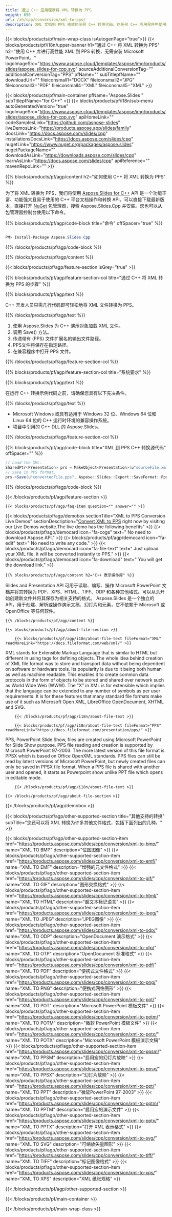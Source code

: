 ```yaml
---
title: 通过 C++ 应用程序将 XML 转换为 PPS
weight: 650
url: /zh/cpp/conversion/xml-to-pps/ 
description: XML 文档到 PPS 格式的示例 C++ 转换代码。在任何 C++ 应用程序中使用示例代码将 XML 批量转换为 PPS。
---
```


{{< blocks/products/pf/main-wrap-class isAutogenPage="true">}}
{{< blocks/products/pf/i18n/upper-banner h1="通过 C++ 将 XML 转换为 PPS" h2="使用 C++ 库进行高性能 XML 到 PPS 转换，无需安装 Microsoft PowerPoint。" logoImageSrc="https://www.aspose.cloud/templates/aspose/img/products/slides/aspose_slides-for-cpp.svg" sourceAdditionalConversionTag="" additionalConversionTag="PPS" pfName="" subTitlepfName="" downloadUrl="" fileiconsmall1="DOCX" fileiconsmall2="JPG" fileiconsmall3="PDF" fileiconsmall4="XML" fileiconsmall5="XML" >}}

{{< blocks/products/pf/main-container pfName="Aspose.Slides " subTitlepfName="for C++" >}}
{{< blocks/products/pf/i18n/sub-menu autoGeneratedVersion="true" logoImageSrc="https://www.aspose.cloud/templates/aspose/img/products/slides/aspose_slides-for-cpp.svg" apiHomeLink="" codeSamplesLink="https://github.com/aspose-slides" liveDemosLink="https://products.aspose.app/slides/family" docsLink="https://docs.aspose.com/slides/cpp" installationsDocsLink="https://docs.aspose.com/slides/cpp" nugetLink="https://www.nuget.org/packages/aspose.slides" nugetPackageName="" downloadAsLink="https://downloads.aspose.com/slides/cpp" learnAsLink="https://docs.aspose.com/slides/cpp" apiReference="" mavenRepoLink="" >}}

{{% blocks/products/pf/agp/content h2="如何使用 C++ 将 XML 转换为 PPS" %}}

 为了将 XML 转换为 PPS，我们将使用
 [Aspose.Slides for C++](https://products.aspose.com/slides/cpp)
 API 是一个功能丰富、功能强大且易于使用的 C++ 平台文档操作和转换 API。可以直接下载最新版本，直接打开
 [NuGet](https://www.nuget.org/packages/aspose.slides)
 包管理器，搜索
 Aspose.Slides.Cpp
 并安装。您也可以从包管理器控制台使用以下命令。

{{% blocks/products/pf/agp/code-block title="命令" offSpacer="true" %}}

```cs

PM> Install-Package Aspose.Slides.Cpp

```

{{% /blocks/products/pf/agp/code-block %}}

{{% /blocks/products/pf/agp/content %}}

{{< blocks/products/pf/agp/feature-section isGrey="true" >}}

{{% blocks/products/pf/agp/feature-section-col title="通过 C++ 将 XML 转换为 PPS 的步骤" %}}

{{% blocks/products/pf/agp/text %}}

 C++ 开发人员只需几行代码即可轻松地将 XML 文件转换为 PPS。

{{% /blocks/products/pf/agp/text %}}

1. 使用 Aspose.Slides 为 C++ 演示对象加载 XML 文件。
1. 调用 Save() 方法。
1. 传递带有 (PPS) 文件扩展名的输出文件路径。
1. PPS文件将保存在指定路径。
1. 在兼容程序中打开 PPS 文件。

{{% /blocks/products/pf/agp/feature-section-col %}}

{{% blocks/products/pf/agp/feature-section-col title="系统要求" %}}

{{% blocks/products/pf/agp/text %}}

 在运行 C++ 转换示例代码之前，请确保您具有以下先决条件。

{{% /blocks/products/pf/agp/text %}}

- Microsoft Windows 或具有适用于 Windows 32 位、Windows 64 位和 Linux 64 位的 C++ 运行时环境的兼容操作系统。
- 项目中引用的 C++ DLL 的 Aspose.Slides。

{{% /blocks/products/pf/agp/feature-section-col %}}

{{% blocks/products/pf/agp/code-block title="XML 到 PPS C++ 转换源代码" offSpacer="" %}}

```cs
// Load the XML.
SharedPtr<Presentation> prs = MakeObject<Presentation>(u"sourceFile.xml");
// Save in PPS format.
prs->Save(u"convertedFile.pps", Aspose::Slides::Export::SaveFormat::Pps);

```

{{% /blocks/products/pf/agp/code-block %}}

{{< /blocks/products/pf/agp/feature-section >}}

    {{< blocks/products/pf/agp/faq-item question="" answer="" >}}
 

<!-- aboutfile Starts -->

{{< blocks/products/pf/agp/demobox sectionTitle="XML to PPS Conversion Live Demos" sectionDescription="[Convert XML to PPS](https://products.aspose.app/slides/conversion/xml-to-pps) right now by visiting our Live Demos website.The live demo has the following benefits" >}}
        {{< blocks/products/pf/agp/democard icon="fa-cogs" text=" No need to download Aspose API." >}}
        {{< blocks/products/pf/agp/democard icon="fa-edit" text=" No need to write any code." >}}
        {{< blocks/products/pf/agp/democard icon="fa-file-text" text=" Just upload your XML file, it will be converted instantly to PPS." >}}
        {{< blocks/products/pf/agp/democard icon="fa-download" text=" You will get the download link." >}}

    {{% blocks/products/pf/agp/content h2="C++ 表示操作库" %}}

 Slides and Presentation API 可用于读取、编写、操作 Microsoft PowerPoint 文档并将其转换为 PDF、XPS、HTML、TIFF、ODP 和各种其他格式。可以从头开始创建新文件并将其保存为相关支持的格式。 Aspose.Slides 是一个独立的 API，用于创建、解析或操作演示文稿、幻灯片和元素，它不依赖于 Microsoft 或 OpenOffice 等任何软件。  



    {{% /blocks/products/pf/agp/content %}}

    {{< blocks/products/pf/agp/about-file-section >}}

        {{< blocks/products/pf/agp/i18n/about-file-text fileFormat="XML" readMoreLink="https://docs.fileformat.com/web/xml/" >}}

XML stands for Extensible Markup Language that is similar to HTML but different in using tags for defining objects. The whole idea behind creation of XML file format was to store and transport data without being dependent on software or hardware tools. Its popularity is due to it being both human as well as machine readable. This enables it to create common data protocols in the form of objects to be stored and shared over network such as World Wide Web (WWW). The "X" in XML is for extensible which implies that the language can be extended to any number of symbols as per user requirements. It is for these features that many standard file formats make use of it such as Microsoft Open XML, LibreOffice OpenDocument, XHTML and SVG.


        {{< /blocks/products/pf/agp/i18n/about-file-text >}}

        {{< blocks/products/pf/agp/i18n/about-file-text fileFormat="PPS" readMoreLink="https://docs.fileformat.com/presentation/pps/" >}}

PPS, PowerPoint Slide Show, files are created using Microsoft PowerPoint for Slide Show purpose. PPS file reading and creation is supported by Microsoft PowerPoint 97-2003. The more latest version of this file format is PPSX which is based on Office OpenXML standards. PPS files can still be read by latest versions of Microsoft PowerPoint, but newly created files can only be saved in PPSX file format. When a PPS file is shared with another user and opened, it starts as Powerpoint show unlike PPT file which opens in editable mode.


        {{< /blocks/products/pf/agp/i18n/about-file-text >}}

    {{< /blocks/products/pf/agp/about-file-section >}}

{{< /blocks/products/pf/agp/demobox >}}

<!-- aboutfile Ends -->

{{< blocks/products/pf/agp/other-supported-section title="其他支持的转换" subTitle="您还可以将 XML 转换为许多其他文件格式，包括下面列出的几种。" >}}

{{< blocks/products/pf/agp/other-supported-section-item href="https://products.aspose.com/slides/cpp/conversion/xml-to-bmp/" name="XML TO BMP" description="位图图像" >}}
{{< blocks/products/pf/agp/other-supported-section-item href="https://products.aspose.com/slides/cpp/conversion/xml-to-emf/" name="XML TO EMF" description="增强的元文件格式" >}}
{{< blocks/products/pf/agp/other-supported-section-item href="https://products.aspose.com/slides/cpp/conversion/xml-to-gif/" name="XML TO GIF" description="图形交换格式" >}}
{{< blocks/products/pf/agp/other-supported-section-item href="https://products.aspose.com/slides/cpp/conversion/xml-to-html/" name="XML TO HTML" description="超文本标记语言" >}}
{{< blocks/products/pf/agp/other-supported-section-item href="https://products.aspose.com/slides/cpp/conversion/xml-to-jpeg/" name="XML TO JPEG" description="JPEG图像" >}}
{{< blocks/products/pf/agp/other-supported-section-item href="https://products.aspose.com/slides/cpp/conversion/xml-to-odp/" name="XML TO ODP" description="OpenDocument 演示格式" >}}
{{< blocks/products/pf/agp/other-supported-section-item href="https://products.aspose.com/slides/cpp/conversion/xml-to-otp/" name="XML TO OTP" description="OpenDocument 标准格式" >}}
{{< blocks/products/pf/agp/other-supported-section-item href="https://products.aspose.com/slides/cpp/conversion/xml-to-pdf/" name="XML TO PDF" description="便携式文件格式" >}}
{{< blocks/products/pf/agp/other-supported-section-item href="https://products.aspose.com/slides/cpp/conversion/xml-to-png/" name="XML TO PNG" description="便携式网络图形" >}}
{{< blocks/products/pf/agp/other-supported-section-item href="https://products.aspose.com/slides/cpp/conversion/xml-to-pot/" name="XML TO POT" description="Microsoft PowerPoint 模板文件" >}}
{{< blocks/products/pf/agp/other-supported-section-item href="https://products.aspose.com/slides/cpp/conversion/xml-to-potm/" name="XML TO POTM" description="微软 PowerPoint 模板文件" >}}
{{< blocks/products/pf/agp/other-supported-section-item href="https://products.aspose.com/slides/cpp/conversion/xml-to-potx/" name="XML TO POTX" description="Microsoft PowerPoint 模板演示文稿" >}}
{{< blocks/products/pf/agp/other-supported-section-item href="https://products.aspose.com/slides/cpp/conversion/xml-to-ppsm/" name="XML TO PPSM" description="启用宏的幻灯片放映" >}}
{{< blocks/products/pf/agp/other-supported-section-item href="https://products.aspose.com/slides/cpp/conversion/xml-to-ppsx/" name="XML TO PPSX" description="幻灯片放映" >}}
{{< blocks/products/pf/agp/other-supported-section-item href="https://products.aspose.com/slides/cpp/conversion/xml-to-ppt/" name="XML TO PPT" description="微软PowerPoint 97-2003" >}}
{{< blocks/products/pf/agp/other-supported-section-item href="https://products.aspose.com/slides/cpp/conversion/xml-to-pptm/" name="XML TO PPTM" description="启用宏的演示文件" >}}
{{< blocks/products/pf/agp/other-supported-section-item href="https://products.aspose.com/slides/cpp/conversion/xml-to-pptx/" name="XML TO PPTX" description="打开 XML 表示格式" >}}
{{< blocks/products/pf/agp/other-supported-section-item href="https://products.aspose.com/slides/cpp/conversion/xml-to-svg/" name="XML TO SVG" description="可缩放矢量图形" >}}
{{< blocks/products/pf/agp/other-supported-section-item href="https://products.aspose.com/slides/cpp/conversion/xml-to-tiff/" name="XML TO TIFF" description="标记图像格式" >}}
{{< blocks/products/pf/agp/other-supported-section-item href="https://products.aspose.com/slides/cpp/conversion/xml-to-xps/" name="XML TO XPS" description="XML 纸张规格" >}}

{{< /blocks/products/pf/agp/other-supported-section >}}

{{< /blocks/products/pf/main-container >}}
    
{{< /blocks/products/pf/main-wrap-class >}}